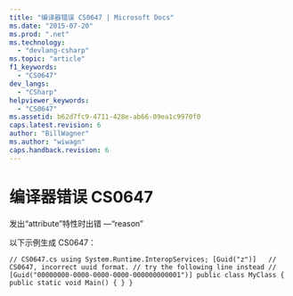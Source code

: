 ```yaml
---
title: "编译器错误 CS0647 | Microsoft Docs"
ms.date: "2015-07-20"
ms.prod: ".net"
ms.technology: 
  - "devlang-csharp"
ms.topic: "article"
f1_keywords: 
  - "CS0647"
dev_langs: 
  - "CSharp"
helpviewer_keywords: 
  - "CS0647"
ms.assetid: b62d7fc9-4711-428e-ab66-09ea1c9970f0
caps.latest.revision: 6
author: "BillWagner"
ms.author: "wiwagn"
caps.handback.revision: 6
---
```

# 编译器错误 CS0647
发出“attribute”特性时出错 —“reason”  
  
 以下示例生成 CS0647：  
  
```  
// CS0647.cs using System.Runtime.InteropServices; [Guid("z")]   // CS0647, incorrect uuid format. // try the following line instead // [Guid("00000000-0000-0000-0000-000000000001")] public class MyClass { public static void Main() { } }  
```